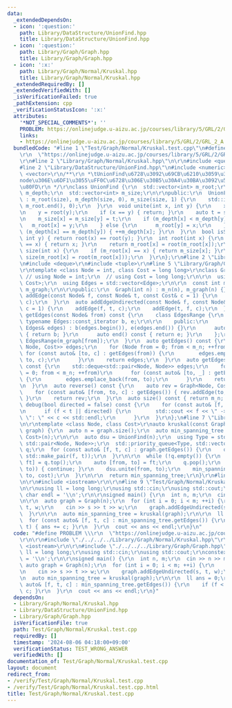 ```yaml
---
data:
  _extendedDependsOn:
  - icon: ':question:'
    path: Library/DataStructure/UnionFind.hpp
    title: Library/DataStructure/UnionFind.hpp
  - icon: ':question:'
    path: Library/Graph/Graph.hpp
    title: Library/Graph/Graph.hpp
  - icon: ':x:'
    path: Library/Graph/Normal/Kruskal.hpp
    title: Library/Graph/Normal/Kruskal.hpp
  _extendedRequiredBy: []
  _extendedVerifiedWith: []
  _isVerificationFailed: true
  _pathExtension: cpp
  _verificationStatusIcon: ':x:'
  attributes:
    '*NOT_SPECIAL_COMMENTS*': ''
    PROBLEM: https://onlinejudge.u-aizu.ac.jp/courses/library/5/GRL/2/GRL_2_A
    links:
    - https://onlinejudge.u-aizu.ac.jp/courses/library/5/GRL/2/GRL_2_A
  bundledCode: "#line 1 \"Test/Graph/Normal/Kruskal.test.cpp\"\n#define PROBLEM \\\
    \r\n  \"https://onlinejudge.u-aizu.ac.jp/courses/library/5/GRL/2/GRL_2_A\"\r\n\
    \r\n#line 2 \"Library/Graph/Normal/Kruskal.hpp\"\n\r\n#include <queue>\r\n\r\n\
    #line 2 \"Library/DataStructure/UnionFind.hpp\"\n#include <numeric>\r\n#include\
    \ <vector>\r\n/**\r\n *\tUnionFind\u6728\u3092\u69CB\u6210\u3059\u308B\r\n *\t\
    node\u306E\u6DF1\u3055\uFF0C\u6728\u306E\u30B5\u30A4\u30BA\u3092\u53D6\u5F97\u53EF\
    \u80FD\r\n */\r\nclass UnionFind {\r\n  std::vector<int> m_root;\r\n  std::vector<int>\
    \ m_depth;\r\n  std::vector<int> m_size;\r\n\r\npublic:\r\n  UnionFind(int size)\
    \ : m_root(size), m_depth(size, 0), m_size(size, 1) {\r\n    std::iota(m_root.begin(),\
    \ m_root.end(), 0);\r\n  }\r\n  void unite(int x, int y) {\r\n    x = root(x);\r\
    \n    y = root(y);\r\n    if (x == y) { return; }\r\n    auto t = size(x) + size(y);\r\
    \n    m_size[x] = m_size[y] = t;\r\n    if (m_depth[x] < m_depth[y]) {\r\n   \
    \   m_root[x] = y;\r\n    } else {\r\n      m_root[y] = x;\r\n    }\r\n    if\
    \ (m_depth[x] == m_depth[y]) { ++m_depth[x]; }\r\n  }\r\n  bool isSame(int x,\
    \ int y) { return root(x) == root(y); }\r\n  int root(int x) {\r\n    if (m_root[x]\
    \ == x) { return x; }\r\n    return m_root[x] = root(m_root[x]);\r\n  }\r\n  int\
    \ size(int x) {\r\n    if (m_root[x] == x) { return m_size[x]; }\r\n    return\
    \ size(m_root[x] = root(m_root[x]));\r\n  }\r\n};\r\n#line 2 \"Library/Graph/Graph.hpp\"\
    \n#include <deque>\r\n#include <tuple>\r\n#line 5 \"Library/Graph/Graph.hpp\"\n\
    \r\ntemplate <class Node = int, class Cost = long long>\r\nclass Graph {\r\n \
    \ // using Node = int;\r\n  // using Cost = long long;\r\n\r\n  using Edge = std::pair<Node,\
    \ Cost>;\r\n  using Edges = std::vector<Edge>;\r\n\r\n  const int m_n;\r\n  std::vector<Edges>\
    \ m_graph;\r\n\r\npublic:\r\n  Graph(int n) : m_n(n), m_graph(n) {}\r\n\r\n  auto\
    \ addEdge(const Node& f, const Node& t, const Cost& c = 1) {\r\n    m_graph[f].emplace_back(t,\
    \ c);\r\n  }\r\n  auto addEdgeUndirected(const Node& f, const Node& t, const Cost&\
    \ c = 1) {\r\n    addEdge(f, t, c);\r\n    addEdge(t, f, c);\r\n  }\r\n  auto\
    \ getEdges(const Node& from) const {\r\n    class EdgesRange {\r\n      const\
    \ typename Edges::const_iterator b, e;\r\n\r\n    public:\r\n      EdgesRange(const\
    \ Edges& edges) : b(edges.begin()), e(edges.end()) {}\r\n      auto begin() const\
    \ { return b; }\r\n      auto end() const { return e; }\r\n    };\r\n    return\
    \ EdgesRange(m_graph[from]);\r\n  }\r\n  auto getEdges() const {\r\n    std::deque<std::tuple<Node,\
    \ Node, Cost>> edges;\r\n    for (Node from = 0; from < m_n; ++from)\r\n     \
    \ for (const auto& [to, c] : getEdges(from)) {\r\n        edges.emplace_back(from,\
    \ to, c);\r\n      }\r\n    return edges;\r\n  }\r\n  auto getEdgesExcludeCost()\
    \ const {\r\n    std::deque<std::pair<Node, Node>> edges;\r\n    for (Node from\
    \ = 0; from < m_n; ++from)\r\n      for (const auto& [to, _] : getEdges(from))\
    \ {\r\n        edges.emplace_back(from, to);\r\n      }\r\n    return edges;\r\
    \n  }\r\n  auto reverse() const {\r\n    auto rev = Graph<Node, Cost>(m_n);\r\n\
    \    for (const auto& [from, to, c] : getEdges()) { rev.addEdge(to, from, c);\
    \ }\r\n    return rev;\r\n  }\r\n  auto size() const { return m_n; };\r\n  auto\
    \ debug(bool directed = false) const {\r\n    for (const auto& [f, t, c] : getEdges())\r\
    \n      if (f < t || directed) {\r\n        std::cout << f << \" -> \" << t <<\
    \ \": \" << c << std::endl;\r\n      }\r\n  }\r\n};\n#line 7 \"Library/Graph/Normal/Kruskal.hpp\"\
    \n\r\ntemplate <class Node, class Cost>\r\nauto kruskal(const Graph<Node, Cost>&\
    \ graph) {\r\n  auto n = graph.size();\r\n  auto min_spanning_tree = Graph<Node,\
    \ Cost>(n);\r\n\r\n  auto dsu = UnionFind(n);\r\n  using Type = std::pair<Cost,\
    \ std::pair<Node, Node>>;\r\n  std::priority_queue<Type, std::vector<Type>, std::greater<Type>>\
    \ q;\r\n  for (const auto& [f, t, c] : graph.getEdges()) {\r\n    q.emplace(c,\
    \ std::make_pair(f, t));\r\n  }\r\n\r\n  while (!q.empty()) {\r\n    auto [cost,\
    \ ft] = q.top();\r\n    auto [from, to] = ft;\r\n    q.pop();\r\n    if (dsu.isSame(from,\
    \ to)) { continue; }\r\n    dsu.unite(from, to);\r\n    min_spanning_tree.addEdgeUndirected(from,\
    \ to, cost);\r\n  }\r\n\r\n  return min_spanning_tree;\r\n}\r\n#line 5 \"Test/Graph/Normal/Kruskal.test.cpp\"\
    \n\r\n#include <iostream>\r\n\r\n#line 9 \"Test/Graph/Normal/Kruskal.test.cpp\"\
    \n\r\nusing ll = long long;\r\nusing std::cin;\r\nusing std::cout;\r\nconstexpr\
    \ char endl = '\\n';\r\n\r\nsigned main() {\r\n  int n, m;\r\n  cin >> n >> m;\r\
    \n\r\n  auto graph = Graph(n);\r\n  for (int i = 0; i < m; ++i) {\r\n    int s,\
    \ t, w;\r\n    cin >> s >> t >> w;\r\n    graph.addEdgeUndirected(s, t, w);\r\n\
    \  }\r\n\r\n  auto min_spanning_tree = kruskal(graph);\r\n\r\n  ll ans = 0;\r\n\
    \  for (const auto& [f, t, c] : min_spanning_tree.getEdges()) {\r\n    if (f <\
    \ t) { ans += c; }\r\n  }\r\n  cout << ans << endl;\r\n}\n"
  code: "#define PROBLEM \\\r\n  \"https://onlinejudge.u-aizu.ac.jp/courses/library/5/GRL/2/GRL_2_A\"\
    \r\n\r\n#include \"./../../../Library/Graph/Normal/Kruskal.hpp\"\r\n\r\n#include\
    \ <iostream>\r\n\r\n#include \"./../../../Library/Graph/Graph.hpp\"\r\n\r\nusing\
    \ ll = long long;\r\nusing std::cin;\r\nusing std::cout;\r\nconstexpr char endl\
    \ = '\\n';\r\n\r\nsigned main() {\r\n  int n, m;\r\n  cin >> n >> m;\r\n\r\n \
    \ auto graph = Graph(n);\r\n  for (int i = 0; i < m; ++i) {\r\n    int s, t, w;\r\
    \n    cin >> s >> t >> w;\r\n    graph.addEdgeUndirected(s, t, w);\r\n  }\r\n\r\
    \n  auto min_spanning_tree = kruskal(graph);\r\n\r\n  ll ans = 0;\r\n  for (const\
    \ auto& [f, t, c] : min_spanning_tree.getEdges()) {\r\n    if (f < t) { ans +=\
    \ c; }\r\n  }\r\n  cout << ans << endl;\r\n}"
  dependsOn:
  - Library/Graph/Normal/Kruskal.hpp
  - Library/DataStructure/UnionFind.hpp
  - Library/Graph/Graph.hpp
  isVerificationFile: true
  path: Test/Graph/Normal/Kruskal.test.cpp
  requiredBy: []
  timestamp: '2024-08-06 04:18:00+09:00'
  verificationStatus: TEST_WRONG_ANSWER
  verifiedWith: []
documentation_of: Test/Graph/Normal/Kruskal.test.cpp
layout: document
redirect_from:
- /verify/Test/Graph/Normal/Kruskal.test.cpp
- /verify/Test/Graph/Normal/Kruskal.test.cpp.html
title: Test/Graph/Normal/Kruskal.test.cpp
---
```

